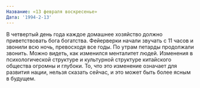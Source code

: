 ```yaml
---
Название: «13 февраля воскресенье»
Дата: '1994-2-13'
---
```

В четвертый день года каждое домашнее хозяйство должно приветствовать бога богатства. Фейерверки начали звучать с 11 часов и звонили всю ночь, превосходя все годы. По утрам петарды продолжали звонить. Можно видеть, как изменился менталитет людей. Изменения в психологической структуре и культурной структуре китайского общества огромны и глубоки. То, что это изменение означает для развития нации, нельзя сказать сейчас, и это может быть более ясным в будущем.